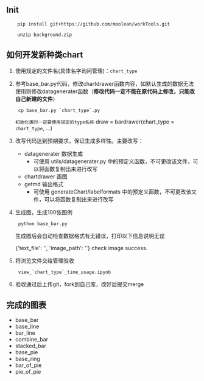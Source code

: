 ## Init
        pip install git+https://github.com/moolean/workTools.git

        unzip background.zip

## 如何开发新种类chart

1. 使用规定的文件名(具体名字询问管理)：`chart_type`

2. 参考base_bar.py代码，修改chartdrawer函数内容，如默认生成的数据无法使用则修改datagenerater函数（**修改代码一定不能在原代码上修改，只能改自己新建的文件**）
    
        cp base_bar.py `chart_type`.py

    `初始化类时一定要使用规定的type名称`
    draw = bardrawer(chart_type = `chart_type`,  ...)

3. 改写代码达到预期要求，保证生成多样性。主要改写：
        
    - datagenerater 数据生成
        - 可使用 utils/datagenerater.py 中的预定义函数，不可更改该文件，可以将函数复制出来进行改写
    - chartdrawer 画图
    - getmd 输出格式
        - 可使用 generateChart/labelformats 中的预定义函数，不可更改该文件，可以将函数复制出来进行改写

4. 生成图，生成100张图例

        python base_bar.py

    生成图后会自动检查数据格式有无错误，打印以下信息说明无误

    {'text_file': '', 'image_path': ''}
    check image success.

5. 将浏览文件交给管理验收

        view_`chart_type`_time_usage.ipynb

6. 验收通过后上传git，fork到自己库，改好后提交merge

## 完成的图表

- base_bar
- base_line
- bar_line
- combine_bar
- stacked_bar
- base_pie
- base_ring
- bar_of_pie
- pie_of_pie

